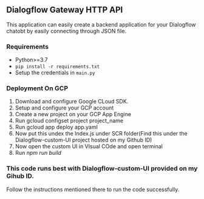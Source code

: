 ## Dialogflow Gateway HTTP API
This application can easily create a backend application for your Dialogflow chatobt by easily connecting through JSON file. 

### Requirements
- Python>=3.7
- `pip install -r requirements.txt`
- Setup the credentials in `main.py`

### Deployment On GCP
1. Download and configure Google CLoud SDK.
2. Setup and configure your GCP account
3. Create a new project on your GCP App Engine
4. Run gcloud configset project project_name
5. Run gcloud app deploy app.yaml
6. Now put this undex the Index.js under SCR folder(Find this under the Dialogflow-custom-UI project hosted on my Github ID)
7. Now open the custom UI in VIsual COde and open terminal
8. Run <i>npm run build </i>



### This code runs best with Dialogflow-custom-UI provided on my Gihub ID. 
Follow the instructions mentioned there to run the code successfully. 
